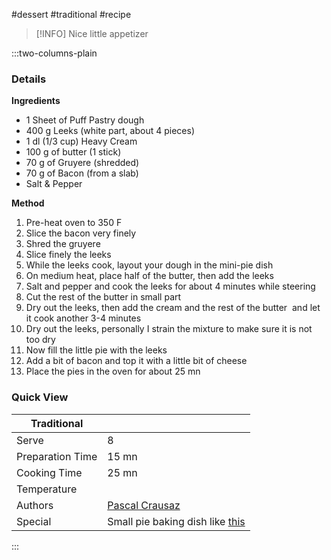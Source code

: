 #dessert #traditional #recipe

> [!INFO]
> Nice little appetizer

:::two-columns-plain

### Details
**Ingredients**

- 1 Sheet of Puff Pastry dough
- 400 g Leeks (white part, about 4 pieces)
- 1 dl (1/3 cup) Heavy Cream
- 100 g of butter (1 stick)
- 70 g of Gruyere (shredded)
- 70 g of Bacon (from a slab)
- Salt & Pepper  
  


**Method**

1. Pre-heat oven to 350 F
2. Slice the bacon very finely
3. Shred the gruyere
4. Slice finely the leeks
5. While the leeks cook, layout your dough in the mini-pie dish
6. On medium heat, place half of the butter, then add the leeks
7. Salt and pepper and cook the leeks for about 4 minutes while steering
8. Cut the rest of the butter in small part
9. Dry out the leeks, then add the cream and the rest of the butter  and let it cook another 3-4 minutes
10. Dry out the leeks, personally I strain the mixture to make sure it is not too dry
11. Now fill the little pie with the leeks
12. Add a bit of bacon and top it with a little bit of cheese
13. Place the pies in the oven for about 25 mn



### Quick View
| Traditional      |                                                |
| ---------------- | ---------------------------------------------- |
| Serve            | 8                                              |
| Preparation Time | 15 mn                                          |
| Cooking Time     | 25 mn                                          |
| Temperature      |                                                |
| Authors          | [Pascal Crausaz](mailto:pascal@askpascal.com)  |
| Special          | Small pie baking dish like [this](http://www.amazon.com/Wilton-Recipe-Right-Mini-Muffin/dp/B000SABX12) |

:::

